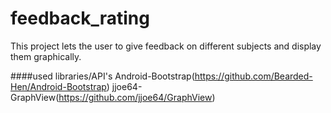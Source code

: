 # feedback_rating
This project lets the user to give feedback on different subjects and display them graphically.

####used libraries/API's
Android-Bootstrap(https://github.com/Bearded-Hen/Android-Bootstrap)
jjoe64-GraphView(https://github.com/jjoe64/GraphView)

